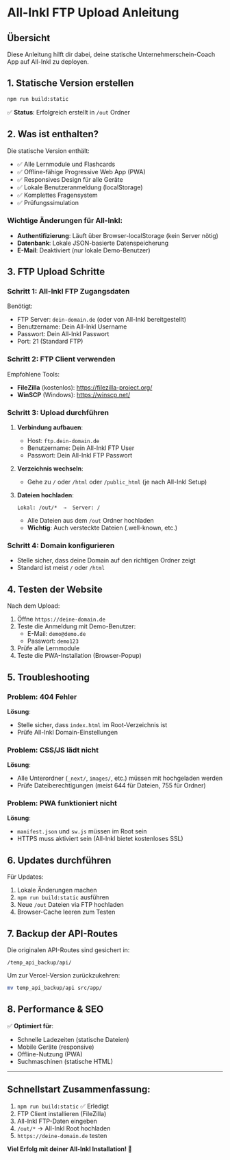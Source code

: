 # All-Inkl FTP Upload Anleitung

## Übersicht
Diese Anleitung hilft dir dabei, deine statische Unternehmerschein-Coach App auf All-Inkl zu deployen.

## 1. Statische Version erstellen

```bash
npm run build:static
```

✅ **Status**: Erfolgreich erstellt in `/out` Ordner

## 2. Was ist enthalten?

Die statische Version enthält:
- ✅ Alle Lernmodule und Flashcards
- ✅ Offline-fähige Progressive Web App (PWA)
- ✅ Responsives Design für alle Geräte
- ✅ Lokale Benutzeranmeldung (localStorage)
- ✅ Komplettes Fragensystem
- ✅ Prüfungssimulation

### Wichtige Änderungen für All-Inkl:
- **Authentifizierung**: Läuft über Browser-localStorage (kein Server nötig)
- **Datenbank**: Lokale JSON-basierte Datenspeicherung
- **E-Mail**: Deaktiviert (nur lokale Demo-Benutzer)

## 3. FTP Upload Schritte

### Schritt 1: All-Inkl FTP Zugangsdaten
Benötigt:
- FTP Server: `dein-domain.de` (oder von All-Inkl bereitgestellt)
- Benutzername: Dein All-Inkl Username
- Passwort: Dein All-Inkl Passwort
- Port: 21 (Standard FTP)

### Schritt 2: FTP Client verwenden
Empfohlene Tools:
- **FileZilla** (kostenlos): https://filezilla-project.org/
- **WinSCP** (Windows): https://winscp.net/

### Schritt 3: Upload durchführen

1. **Verbindung aufbauen**:
   - Host: `ftp.dein-domain.de`
   - Benutzername: Dein All-Inkl FTP User
   - Passwort: Dein All-Inkl FTP Passwort

2. **Verzeichnis wechseln**:
   - Gehe zu `/` oder `/html` oder `/public_html` (je nach All-Inkl Setup)

3. **Dateien hochladen**:
   ```
   Lokal: /out/*  →  Server: /
   ```
   - Alle Dateien aus dem `/out` Ordner hochladen
   - **Wichtig**: Auch versteckte Dateien (.well-known, etc.)

### Schritt 4: Domain konfigurieren
- Stelle sicher, dass deine Domain auf den richtigen Ordner zeigt
- Standard ist meist `/` oder `/html`

## 4. Testen der Website

Nach dem Upload:
1. Öffne `https://deine-domain.de`
2. Teste die Anmeldung mit Demo-Benutzer:
   - E-Mail: `demo@demo.de`
   - Passwort: `demo123`
3. Prüfe alle Lernmodule
4. Teste die PWA-Installation (Browser-Popup)

## 5. Troubleshooting

### Problem: 404 Fehler
**Lösung**: 
- Stelle sicher, dass `index.html` im Root-Verzeichnis ist
- Prüfe All-Inkl Domain-Einstellungen

### Problem: CSS/JS lädt nicht
**Lösung**:
- Alle Unterordner (`_next/`, `images/`, etc.) müssen mit hochgeladen werden
- Prüfe Dateiberechtigungen (meist 644 für Dateien, 755 für Ordner)

### Problem: PWA funktioniert nicht
**Lösung**:
- `manifest.json` und `sw.js` müssen im Root sein
- HTTPS muss aktiviert sein (All-Inkl bietet kostenloses SSL)

## 6. Updates durchführen

Für Updates:
1. Lokale Änderungen machen
2. `npm run build:static` ausführen  
3. Neue `/out` Dateien via FTP hochladen
4. Browser-Cache leeren zum Testen

## 7. Backup der API-Routes

Die originalen API-Routes sind gesichert in:
```
/temp_api_backup/api/
```

Um zur Vercel-Version zurückzukehren:
```bash
mv temp_api_backup/api src/app/
```

## 8. Performance & SEO

✅ **Optimiert für**:
- Schnelle Ladezeiten (statische Dateien)
- Mobile Geräte (responsive)
- Offline-Nutzung (PWA)
- Suchmaschinen (statische HTML)

---

## Schnellstart Zusammenfassung:

1. `npm run build:static` ✅ Erledigt
2. FTP Client installieren (FileZilla)
3. All-Inkl FTP-Daten eingeben
4. `/out/*` → All-Inkl Root hochladen
5. `https://deine-domain.de` testen

**Viel Erfolg mit deiner All-Inkl Installation! 🚀**
